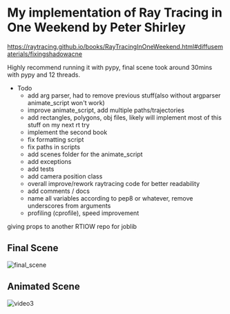 
# My implementation of Ray Tracing in One Weekend by Peter Shirley
https://raytracing.github.io/books/RayTracingInOneWeekend.html#diffusematerials/fixingshadowacne

Highly recommend running it with pypy, final scene took around 30mins with pypy and 12 threads.

* Todo
    * add arg parser, had to remove previous stuff(also without argparser animate_script won't work)
    * improve animate_script, add multiple paths/trajectories
    * add rectangles, polygons, obj files, likely will implement most of this stuff on my next rt try
    * implement the second book
    * fix formatting script
    * fix paths in scripts
    * add scenes folder for the animate_script
    * add exceptions
    * add tests
    * add camera position class
    * overall improve/rework raytracing code for better readability
    * add comments / docs
    * name all variables according to pep8 or whatever, remove underscores from arguments
    * profiling (cprofile), speed improvement


giving props to another RTIOW repo for joblib

## Final Scene
![final_scene](https://user-images.githubusercontent.com/49614339/130330611-13bfc94e-6c56-49ad-8bb0-e1c34529647c.png)


## Animated Scene
![video3](https://user-images.githubusercontent.com/49614339/130331032-933480ce-7b56-4dc0-986e-e7dacb857950.gif)
